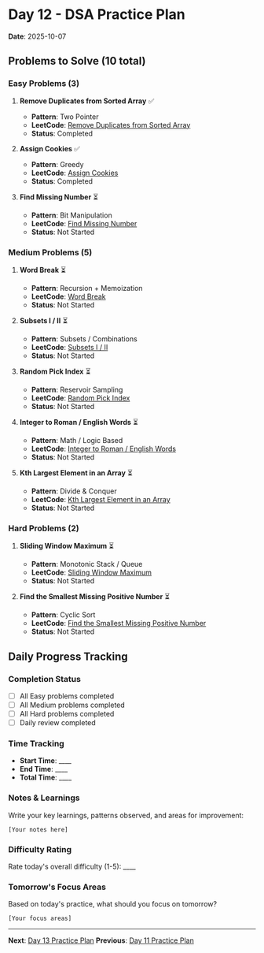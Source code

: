 # Day 12 - DSA Practice Plan
**Date**: 2025-10-07

## Problems to Solve (10 total)

### Easy Problems (3)

1. **Remove Duplicates from Sorted Array** ✅
   - **Pattern**: Two Pointer
   - **LeetCode**: [Remove Duplicates from Sorted Array](https://leetcode.com/problems/remove-duplicates-from-sorted-array/)
   - **Status**: Completed

2. **Assign Cookies** ✅
   - **Pattern**: Greedy
   - **LeetCode**: [Assign Cookies](https://leetcode.com/problems/assign-cookies/)
   - **Status**: Completed

3. **Find Missing Number** ⏳
   - **Pattern**: Bit Manipulation
   - **LeetCode**: [Find Missing Number](https://leetcode.com/problems/find-missing-number/)
   - **Status**: Not Started

### Medium Problems (5)

1. **Word Break** ⏳
   - **Pattern**: Recursion + Memoization
   - **LeetCode**: [Word Break](https://leetcode.com/problems/word-break/)
   - **Status**: Not Started

2. **Subsets I \/ II** ⏳
   - **Pattern**: Subsets \/ Combinations
   - **LeetCode**: [Subsets I \/ II](https://leetcode.com/problems/subsets-ii/)
   - **Status**: Not Started

3. **Random Pick Index** ⏳
   - **Pattern**: Reservoir Sampling
   - **LeetCode**: [Random Pick Index](https://leetcode.com/problems/random-pick-index/)
   - **Status**: Not Started

4. **Integer to Roman \/ English Words** ⏳
   - **Pattern**: Math \/ Logic Based
   - **LeetCode**: [Integer to Roman \/ English Words](https://leetcode.com/problems/integer-to-english-words/)
   - **Status**: Not Started

5. **Kth Largest Element in an Array** ⏳
   - **Pattern**: Divide & Conquer
   - **LeetCode**: [Kth Largest Element in an Array](https://leetcode.com/problems/kth-largest-element-in-an-array/)
   - **Status**: Not Started

### Hard Problems (2)

1. **Sliding Window Maximum** ⏳
   - **Pattern**: Monotonic Stack \/ Queue
   - **LeetCode**: [Sliding Window Maximum](https://leetcode.com/problems/sliding-window-maximum/)
   - **Status**: Not Started

2. **Find the Smallest Missing Positive Number** ⏳
   - **Pattern**: Cyclic Sort
   - **LeetCode**: [Find the Smallest Missing Positive Number](https://leetcode.com/problems/find-the-smallest-missing-positive-number/)
   - **Status**: Not Started

## Daily Progress Tracking

### Completion Status
- [ ] All Easy problems completed
- [ ] All Medium problems completed  
- [ ] All Hard problems completed
- [ ] Daily review completed

### Time Tracking
- **Start Time**: ____
- **End Time**: ____
- **Total Time**: ____

### Notes & Learnings
Write your key learnings, patterns observed, and areas for improvement:

```
[Your notes here]
```

### Difficulty Rating
Rate today's overall difficulty (1-5): ____

### Tomorrow's Focus Areas
Based on today's practice, what should you focus on tomorrow?

```
[Your focus areas]
```

---
**Next**: [Day 13 Practice Plan](day13.md)
**Previous**: [Day 11 Practice Plan](day11.md)
